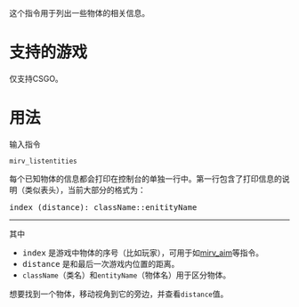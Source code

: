 这个指令用于列出一些物体的相关信息。

# 支持的游戏

仅支持CSGO。

# 用法

输入指令

```
mirv_listentities
```

每个已知物体的信息都会打印在控制台的单独一行中。第一行包含了打印信息的说明（类似表头），当前大部分的格式为：

<tt>index (distance): className::enitityName</tt>

----

其中

* <tt>index</tt> 是游戏中物体的序号（比如玩家），可用于如[mirv_aim]()等指令。
* <tt>distance</tt> 是和最后一次游戏内位置的距离。
* `className`（类名）和`entityName`（物体名）用于区分物体。

想要找到一个物体，移动视角到它的旁边，并查看`distance`值。